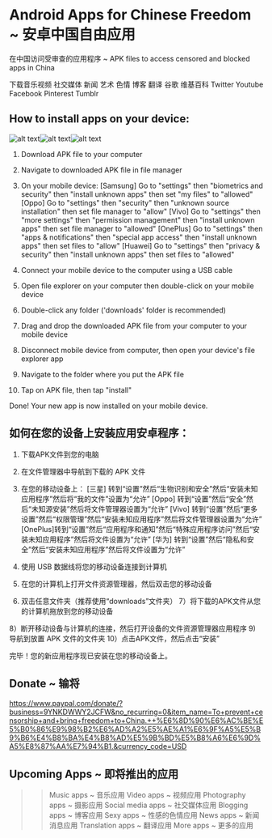 # Android Apps for Chinese Freedom ~ 安卓中国自由应用
在中国访问受审查的应用程序 ~ APK files to access censored and blocked apps in China

下载音乐视频 社交媒体 新闻 艺术 色情 博客 翻译 谷歌 维基百科 Twitter Youtube Facebook Pinterest Tumblr

## How to install apps on your device:
![alt text](https://github.com/mvxGREEN/chinese-freedom-apps/settings-samsung.jpg?raw=true)![alt text](https://github.com/mvxGREEN/chinese-freedom-apps/settings-install-unknown.png?raw=true)![alt text](https://github.com/mvxGREEN/chinese-freedom-apps/settings-apps-install-unknown.png?raw=true)

 1)  Download APK file to your computer
 2)  Navigate to downloaded APK file in file manager

 3)  On your mobile device:
         [Samsung] Go to "settings" then "biometrics and security" then "install unknown apps" then set "my files" to "allowed"
         [Oppo] Go to "settings" then "security" then "unknown source installation" then set file manager to "allow"
         [Vivo] Go to "settings" then "more settings" then "permission management" then "install unknown apps" then set file manager to "allowed"
         [OnePlus] Go to "settings" then "apps & notifications" then "special app access" then "install unknown apps" then set files to "allow"
         [Huawei] Go to "settings" then "privacy & security" then "install unknown apps" then set files to "allowed"
    
 4)   Connect your mobile device to the computer using a USB cable
 5)   Open file explorer on your computer then double-click on your mobile device
 6)   Double-click any folder ('downloads' folder is recommended)
 7)   Drag and drop the downloaded APK file from your computer to your mobile device

 8)   Disconnect mobile device from computer, then open your device's file explorer app
 9)   Navigate to the folder where you put the APK file
 10)  Tap on APK file, then tap "install"
 
 Done!  Your new app is now installed on your mobile device.
 
 ## 如何在您的设备上安装应用安卓程序：
 1) 下载APK文件到您的电脑
 2) 在文件管理器中导航到下载的 APK 文件

 3) 在您的移动设备上：
         [三星] 转到“设置”然后“生物识别和安全”然后“安装未知应用程序”然后将“我的文件”设置为“允许”
         [Oppo] 转到“设置”然后“安全”然后“未知源安装”然后将文件管理器设置为“允许”
         [Vivo] 转到“设置”然后“更多设置”然后“权限管理”然后“安装未知应用程序”然后将文件管理器设置为“允许”
         [OnePlus]转到“设置”然后“应用程序和通知”然后“特殊应用程序访问”然后“安装未知应用程序”然后将文件设置为“允许”
         [华为] 转到“设置”然后“隐私和安全”然后“安装未知应用程序”然后将文件设置为“允许”
    
 4) 使用 USB 数据线将您的移动设备连接到计算机
 5) 在您的计算机上打开文件资源管理器，然后双击您的移动设备
 6) 双击任意文件夹（推荐使用“downloads”文件夹）
 7）将下载的APK文件从您的计算机拖放到您的移动设备

 8）断开移动设备与计算机的连接，然后打开设备的文件资源管理器应用程序
 9) 导航到放置 APK 文件的文件夹
 10）点击APK文件，然后点击“安装”
 
 完毕！您的新应用程序现已安装在您的移动设备上。
 
 ## Donate ~ 输将
 https://www.paypal.com/donate/?business=9YNKDWWY2JCFW&no_recurring=0&item_name=To+prevent+censorship+and+bring+freedom+to+China.++%E6%8D%90%E6%AC%BE%E5%B0%86%E9%98%B2%E6%AD%A2%E5%AE%A1%E6%9F%A5%E5%B9%B6%E4%B8%BA%E4%B8%AD%E5%9B%BD%E5%B8%A6%E6%9D%A5%E8%87%AA%E7%94%B1.&currency_code=USD
 
 ## Upcoming Apps ~ 即将推出的应用
  >>  Music apps ~ 音乐应用
  >>  Video apps ~ 视频应用
  >>  Photography apps ~ 摄影应用
  >>  Social media apps ~ 社交媒体应用
  >>  Blogging apps ~ 博客应用
  >>  Sexy apps ~  性感的色情应用
  >>  News apps ~  新闻消息应用
  >>  Translation apps ~ 翻译应用
  >>  More apps ~ 更多的应用
